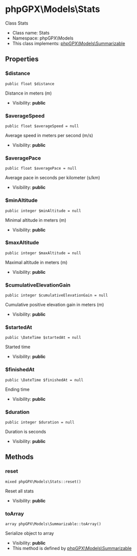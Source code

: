 phpGPX\Models\Stats
===============

Class Stats




* Class name: Stats
* Namespace: phpGPX\Models
* This class implements: [phpGPX\Models\Summarizable](phpGPX-Models-Summarizable.md)




Properties
----------


### $distance

    public float $distance

Distance in meters (m)



* Visibility: **public**


### $averageSpeed

    public float $averageSpeed = null

Average speed in meters per second (m/s)



* Visibility: **public**


### $averagePace

    public float $averagePace = null

Average pace in seconds per kilometer (s/km)



* Visibility: **public**


### $minAltitude

    public integer $minAltitude = null

Minimal altitude in meters (m)



* Visibility: **public**


### $maxAltitude

    public integer $maxAltitude = null

Maximal altitude in meters (m)



* Visibility: **public**

### $cumulativeElevationGain

    public integer $cumulativeElevationGain = null

Cumulative positive elevation gain in meters (m)



* Visibility: **public**


### $startedAt

    public \DateTime $startedAt = null

Started time



* Visibility: **public**


### $finishedAt

    public \DateTime $finishedAt = null

Ending time



* Visibility: **public**


### $duration

    public integer $duration = null

Duration is seconds



* Visibility: **public**


Methods
-------


### reset

    mixed phpGPX\Models\Stats::reset()

Reset all stats



* Visibility: **public**




### toArray

    array phpGPX\Models\Summarizable::toArray()

Serialize object to array



* Visibility: **public**
* This method is defined by [phpGPX\Models\Summarizable](phpGPX-Models-Summarizable.md)



